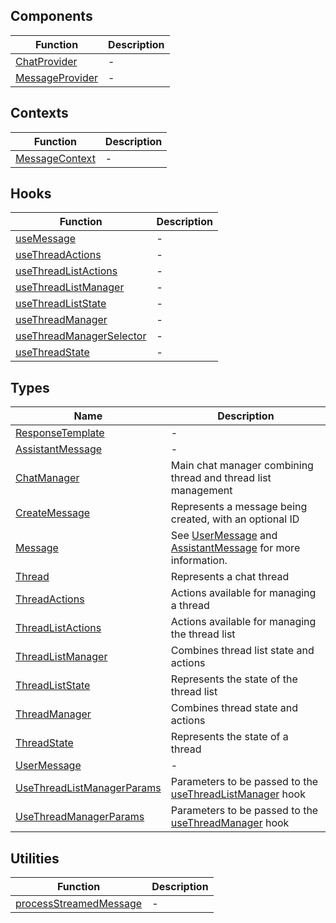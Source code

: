 ## Components

| Function | Description |
| ------ | ------ |
| [ChatProvider](functions/ChatProvider.md) | - |
| [MessageProvider](functions/MessageProvider.md) | - |

## Contexts

| Function | Description |
| ------ | ------ |
| [MessageContext](functions/MessageContext.md) | - |

## Hooks

| Function | Description |
| ------ | ------ |
| [useMessage](functions/useMessage.md) | - |
| [useThreadActions](functions/useThreadActions.md) | - |
| [useThreadListActions](functions/useThreadListActions.md) | - |
| [useThreadListManager](functions/useThreadListManager.md) | - |
| [useThreadListState](functions/useThreadListState.md) | - |
| [useThreadManager](functions/useThreadManager.md) | - |
| [useThreadManagerSelector](functions/useThreadManagerSelector.md) | - |
| [useThreadState](functions/useThreadState.md) | - |

## Types

| Name | Description |
| ------ | ------ |
| [ResponseTemplate](interfaces/ResponseTemplate.md) | - |
| [AssistantMessage](type-aliases/AssistantMessage.md) | - |
| [ChatManager](type-aliases/ChatManager.md) | Main chat manager combining thread and thread list management |
| [CreateMessage](type-aliases/CreateMessage.md) | Represents a message being created, with an optional ID |
| [Message](type-aliases/Message.md) | See [UserMessage](type-aliases/UserMessage.md) and [AssistantMessage](type-aliases/AssistantMessage.md) for more information. |
| [Thread](type-aliases/Thread.md) | Represents a chat thread |
| [ThreadActions](type-aliases/ThreadActions.md) | Actions available for managing a thread |
| [ThreadListActions](type-aliases/ThreadListActions.md) | Actions available for managing the thread list |
| [ThreadListManager](type-aliases/ThreadListManager.md) | Combines thread list state and actions |
| [ThreadListState](type-aliases/ThreadListState.md) | Represents the state of the thread list |
| [ThreadManager](type-aliases/ThreadManager.md) | Combines thread state and actions |
| [ThreadState](type-aliases/ThreadState.md) | Represents the state of a thread |
| [UserMessage](type-aliases/UserMessage.md) | - |
| [UseThreadListManagerParams](type-aliases/UseThreadListManagerParams.md) | Parameters to be passed to the [useThreadListManager](functions/useThreadListManager.md) hook |
| [UseThreadManagerParams](type-aliases/UseThreadManagerParams.md) | Parameters to be passed to the [useThreadManager](functions/useThreadManager.md) hook |

## Utilities

| Function | Description |
| ------ | ------ |
| [processStreamedMessage](functions/processStreamedMessage.md) | - |
